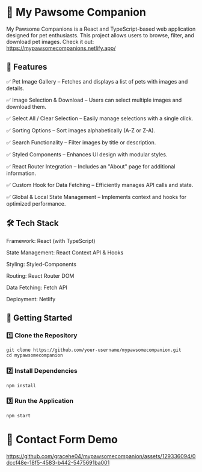 # 🐾 My Pawsome Companion

My Pawsome Companions is a React and TypeScript-based web application designed for pet enthusiasts. This project allows users to browse, filter, and download pet images. Check it out: https://mypawsomecompanions.netlify.app/

## 🚀 Features
✅ Pet Image Gallery – Fetches and displays a list of pets with images and details.

✅ Image Selection & Download – Users can select multiple images and download them.

✅ Select All / Clear Selection – Easily manage selections with a single click.

✅ Sorting Options – Sort images alphabetically (A-Z or Z-A).

✅ Search Functionality – Filter images by title or description.

✅ Styled Components – Enhances UI design with modular styles.

✅ React Router Integration – Includes an "About" page for additional information.

✅ Custom Hook for Data Fetching – Efficiently manages API calls and state.

✅ Global & Local State Management – Implements context and hooks for optimized performance.

## 🛠️ Tech Stack

Framework: React (with TypeScript)

State Management: React Context API & Hooks

Styling: Styled-Components

Routing: React Router DOM

Data Fetching: Fetch API

Deployment: Netlify


## 📌 Getting Started
### 1️⃣ Clone the Repository
```
git clone https://github.com/your-username/mypawsomecompanion.git
cd mypawsomecompanion
```
### 2️⃣ Install Dependencies
```
npm install
```
### 3️⃣ Run the Application
```
npm start
```

# 🔗 Contact Form Demo

https://github.com/gracehe04/mypawsomecompanion/assets/129336094/0dccf48e-18f5-4583-b442-5475691ba001

